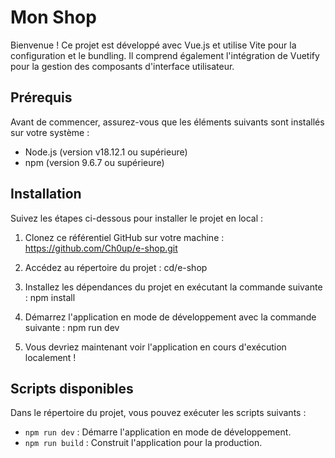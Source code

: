 # Mon Shop

Bienvenue ! Ce projet est développé avec Vue.js et utilise Vite pour la configuration et le bundling. Il comprend également l'intégration de Vuetify pour la gestion des composants d'interface utilisateur.

## Prérequis

Avant de commencer, assurez-vous que les éléments suivants sont installés sur votre système :

- Node.js (version v18.12.1 ou supérieure)
- npm (version 9.6.7 ou supérieure)

## Installation

Suivez les étapes ci-dessous pour installer le projet en local :

1. Clonez ce référentiel GitHub sur votre machine : https://github.com/Ch0up/e-shop.git

2. Accédez au répertoire du projet : cd/e-shop

3. Installez les dépendances du projet en exécutant la commande suivante : npm install

4. Démarrez l'application en mode de développement avec la commande suivante : npm run dev

5. Vous devriez maintenant voir l'application en cours d'exécution localement !

## Scripts disponibles

Dans le répertoire du projet, vous pouvez exécuter les scripts suivants :

- `npm run dev` : Démarre l'application en mode de développement.
- `npm run build` : Construit l'application pour la production.
